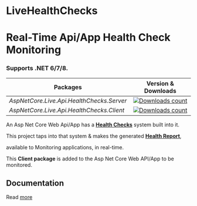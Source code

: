 ﻿# LiveHealthChecks
# Real-Time Api/App Health Check Monitoring

### Supports .NET 6/7/8.

|Packages|Version & Downloads|
|---------------------------|:---:|
|*AspNetCore.Live.Api.HealthChecks.Server*|[![Downloads count](https://img.shields.io/nuget/dt/AspNetCore.Live.Api.HealthChecks.Server)](https://www.nuget.org/packages/AspNetCore.Live.Api.HealthChecks.Server)|
|*AspNetCore.Live.Api.HealthChecks.Client*|[![Downloads count](https://img.shields.io/nuget/dt/AspNetCore.Live.Api.HealthChecks.Client)](https://www.nuget.org/packages/AspNetCore.Live.Api.HealthChecks.Client)|

An Asp Net Core Web Api/App has a [**Health Checks**](https://learn.microsoft.com/en-us/aspnet/core/host-and-deploy/health-checks?view=aspnetcore-6.0) system built into it.

This project taps into that system & makes the generated [**Health Report**](https://learn.microsoft.com/en-us/dotnet/api/microsoft.extensions.diagnostics.healthchecks.healthreport?view=dotnet-plat-ext-6.0),

available to Monitoring applications, in real-time.

This **Client package** is added to the Asp Net Core Web API/App to be monitored.

## Documentation

Read [more](https://github.com/VeritasSoftware/LiveHealthChecks)